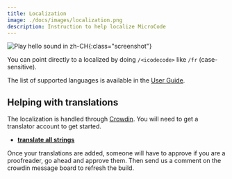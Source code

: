 ```yaml
---
title: Localization
image: ./docs/images/localization.png
description: Instruction to help localize MicroCode
---
```


![Play hello sound in zh-CH](./images/localization.png){:class="screenshot"}

You can point directly to a localized by doing `/<icodecode>` like `/fr` (case-sensitive).

The list of supported languages is available in the [User Guide](./manual#hexfiles).

## Helping with translations

The localization is handled through [Crowdin](https://crowdin.com). You will need to get a translator account to get started.

-   **[translate all strings](https://crowdin.com/translate/makecode/12054)**

Once your translations are added, someone will have to approve if you are a proofreader, go ahead and approve them. Then send us a comment on the crowdin message board to refresh the build.
